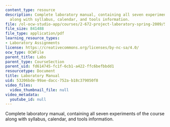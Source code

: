 ```yaml
---
content_type: resource
description: Complete laboratory manual, containing all seven experiments of the course
  along with syllabus, calendar, and tools information.
file: /ol-ocw-studio-app/courses/2-672-project-laboratory-spring-2009/53206bde99aedacc752ab18c379050f8_labmanual.pdf
file_size: 841488
file_type: application/pdf
learning_resource_types:
- Laboratory Assignments
license: https://creativecommons.org/licenses/by-nc-sa/4.0/
ocw_type: OCWFile
parent_title: Labs
parent_type: CourseSection
parent_uid: fd614745-fc1f-6cb1-a422-ffc6befbbdd1
resourcetype: Document
title: Laboratory Manual
uid: 53206bde-99ae-dacc-752a-b18c379050f8
video_files:
  video_thumbnail_file: null
video_metadata:
  youtube_id: null
---
```

Complete laboratory manual, containing all seven experiments of the course along with syllabus, calendar, and tools information.